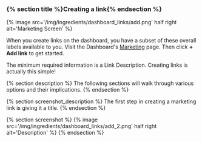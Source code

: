 
### {% section title %}Creating a link{% endsection %}

{% image src='/img/ingredients/dashboard_links/add.png' half right alt='Marketing Screen' %}

When you create links on the dashboard, you have a subset of these overall labels available to you. Visit the Dashboard's [Marketing](https://dashboard.branch.io/#/marketing) page. Then click **+ Add link** to get started.

The minimum required information is a Link Description. Creating links is actually this simple!


{% section description %}
The following sections will walk through various options and their implications.
{% endsection %}

{% section screenshot_description %}
The first step in creating a marketing link is giving it a title.
{% endsection %}

{% section screenshot %}
{% image src='/img/ingredients/dashboard_links/add_2.png' half right alt='Description' %}
{% endsection %}
